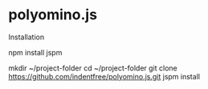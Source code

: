 # polyomino.js

Installation 

npm install jspm

mkdir ~/project-folder
cd ~/project-folder
git clone https://github.com/indentfree/polyomino.js.git
jspm install
